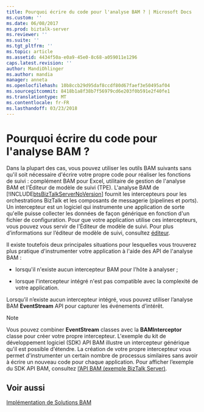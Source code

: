 ```yaml
---
title: Pourquoi écrire du code pour l'analyse BAM ? | Microsoft Docs
ms.custom: ''
ms.date: 06/08/2017
ms.prod: biztalk-server
ms.reviewer: ''
ms.suite: ''
ms.tgt_pltfrm: ''
ms.topic: article
ms.assetid: 4434f50a-e0a9-45e0-8c68-a059011e1296
caps.latest.revision: ''
author: MandiOhlinger
ms.author: mandia
manager: anneta
ms.openlocfilehash: 10b8ccb29d95daf8ccdf80d67faef3e50495af04
ms.sourcegitcommit: 8418b1a8f38b7f56979cd6e203f0b591e2f40fe1
ms.translationtype: MT
ms.contentlocale: fr-FR
ms.lasthandoff: 03/23/2018
---
```

# <a name="why-write-code-for-bam"></a>Pourquoi écrire du code pour l'analyse BAM ?
Dans la plupart des cas, vous pouvez utiliser les outils BAM suivants sans qu'il soit nécessaire d'écrire votre propre code pour réaliser les fonctions de suivi : complément BAM pour Excel, utilitaire de gestion de l'analyse BAM et l'Éditeur de modèle de suivi (TPE). L'analyse BAM de [!INCLUDE[btsBizTalkServerNoVersion](../includes/btsbiztalkservernoversion-md.md)] fournit les intercepteurs pour les orchestrations BizTalk et les composants de messagerie (pipelines et ports). Un intercepteur est un logiciel qui instrumente une application de sorte qu'elle puisse collecter les données de façon générique en fonction d'un fichier de configuration. Pour que votre application utilise ces intercepteurs, vous pouvez vous servir de l'Éditeur de modèle de suivi. Pour plus d’informations sur l’éditeur de modèle de suivi, consultez [éditeur](../core/tracking-profile-editor.md).  
  
 Il existe toutefois deux principales situations pour lesquelles vous trouverez plus pratique d'instrumenter votre application à l'aide des API de l'analyse BAM :  
  
-   lorsqu'il n'existe aucun intercepteur BAM pour l'hôte à analyser ;  
  
-   lorsque l'intercepteur intégré n'est pas compatible avec la complexité de votre application.  
  
 Lorsqu’il n’existe aucun intercepteur intégré, vous pouvez utiliser l’analyse BAM **EventStream** API pour capturer les événements d’intérêt.  
  
> [!NOTE]
>  Vous pouvez combiner **EventStream** classes avec la **BAMInterceptor** classe pour créer votre propre intercepteur. L'exemple du kit de développement logiciel (SDK) API BAM illustre un intercepteur générique qu'il est possible d'étendre. La création de votre propre intercepteur vous permet d'instrumenter un certain nombre de processus similaires sans avoir à écrire un nouveau code pour chaque application. Pour afficher l’exemple du SDK API BAM, consultez [l’API BAM (exemple BizTalk Server)](../core/bam-api-biztalk-server-sample.md).  
  
## <a name="see-also"></a>Voir aussi  
 [Implémentation de Solutions BAM](../core/implementing-bam-solutions.md)